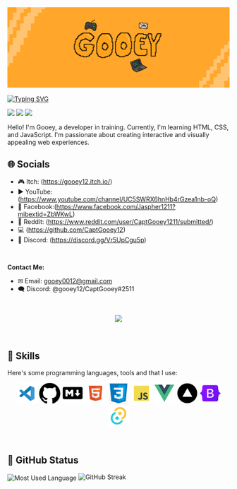 <img src="https://raw.githubusercontent.com/CaptGooey12/CaptGooey12/main/Untitled87_20230712201803.png"> 

<a href="https://git.io/typing-svg"><img src="https://readme-typing-svg.demolab.com?font=Press+Start+2P&size=25&pause=1000&color=F2B00E&center=true&vCenter=true&width=435&lines=Hello world!+;My name's Gooey" alt="Typing SVG" /></a>

<a href="#"><img src="https://komarev.com/ghpvc/?username=CaptGooey12&label=Profile%20Visits" /></a>
<a href="https://gooey12.vercel.app"><img src="https://img.shields.io/badge/Gooey12-blue" /></a> <img src="https://img.shields.io/badge/OS-Windows-Windows?logo=windows&labelColor=gray&logoColor=white&color=007ec6"/>

Hello! I'm Gooey, a developer in training. Currently, I'm learning HTML, CSS, and JavaScript. I'm passionate about creating interactive and visually appealing web experiences.



## 🌐 Socials

- 🎮 Itch: (https://gooey12.itch.io/)
- ▶ YouTube: (https://www.youtube.com/channel/UC5SWRX6hnHb4rGzea1nb-oQ)
- 💙 Facebook:(https://www.facebook.com/Jaspher1211?mibextid=ZbWKwL)
- 🤖 Reddit: (https://www.reddit.com/user/CaptGooey1211/submitted/)
- 💻 (https://github.com/CaptGooey12)  
- 💬 Discord: (https://discord.gg/Vr5UpCgu5p)
  
<br>

**Contact Me:**
- ✉ Email: gooey0012@gmail.com
- 🗨 Discord: @gooey12/CaptGooey#2511
  
<br>

<p align="center">
<a target="_blank" rel="noopener noreferrer" href="https://mail.google.com/mail/u/0/?fs=1&to=gooey0012@gmail.com&su=&body=&bcc=&tf=cm"><img src="https://img.shields.io/badge/Send%20Me%20Email-007ec6?style=for-the-badge&logo"/></a>
</p>

<br>

## 🎯 Skills
Here's some programming languages, tools and that I use:

<p align="center">
<a href="https://code.visualstudio.com"><img src="https://raw.githubusercontent.com/nthnn/nthnn/main/assets/ic-visual-studio-code.png" width="48" /></a>
<a href="https://github.com/"><img src="https://raw.githubusercontent.com/nthnn/nthnn/main/assets/ic-github.png" width="48" /></a>
<a href="https://markdownguide.org/"><img src="https://raw.githubusercontent.com/nthnn/nthnn/main/assets/ic-markdown.png" width="48" /></a>
<a href="https://html5.org"><img src="https://raw.githubusercontent.com/nthnn/nthnn/main/assets/ic-html5.png" width="48" /></a>
<a href="https://www.css3.com"><img src="https://raw.githubusercontent.com/nthnn/nthnn/main/assets/ic-css3.png" width="48" /></a>
<a href="https://www.javascript.com"><img src="https://raw.githubusercontent.com/nthnn/nthnn/main/assets/ic-js.png" width="48" /></a>
<a href="https://vuejs.org/"><img src="https://raw.githubusercontent.com/nthnn/nthnn/main/assets/ic-vue.png" width="48" /></a>
<a href="https://vercel.com/"><img src="https://raw.githubusercontent.com/nthnn/nthnn/main/assets/ic-vercel.png" width="48" /></a>
<a href="https://getbootstrap.com/"><img src="https://raw.githubusercontent.com/nthnn/nthnn/main/assets/ic-bootstrap.png" width="48" /></a>
<a href="https://tauri.app/"><img src="https://raw.githubusercontent.com/CaptGooey12/CaptGooey12/main/Icons/tauri_icon.png" width="48" /></a>
</p>

<br>

## 📶 GitHub Status
<img align="center" src="https://github-readme-stats.vercel.app/api/top-langs/?username=CaptGooey12&layout=compact&theme=onedark&hide_border=true&title_color=e9ecef&text_color=e9ecef&bg_color=272b30&size_weight=0.5&count_weight=0.5" alt="Most Used Language"/>
<img src="https://github-readme-streak-stats.herokuapp.com/?user=CaptGooey12&theme=tokyonight" alt="GitHub Streak"/>
